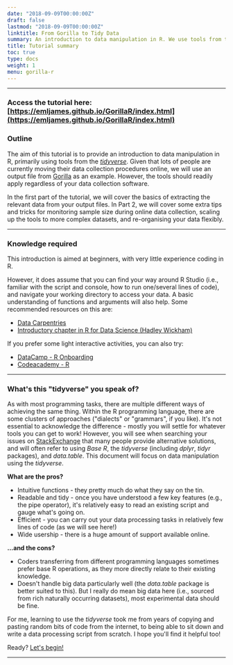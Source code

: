 ```yaml
---
date: "2018-09-09T00:00:00Z"
draft: false
lastmod: "2018-09-09T00:00:00Z"
linktitle: From Gorilla to Tidy Data
summary: An introduction to data manipulation in R. We use tools from the tidyverse to process a dataset collected from Gorilla, an online experiment platform.
title: Tutorial summary
toc: true
type: docs
weight: 1
menu: gorilla-r
---
```


*********************

### Access the tutorial here: [https://emljames.github.io/GorillaR/index.html](https://emljames.github.io/GorillaR/index.html)

### Outline

The aim of this tutorial is to provide an introduction to data manipulation in R, primarily using tools from the *[tidyverse](https://www.tidyverse.org/)*. Given that lots of people are currently moving their data collection procedures online, we will use an output file from [Gorilla](https://gorilla.sc/) as an example. However, the tools should readily apply regardless of your data collection software.

In the first part of the tutorial, we will cover the basics of extracting the relevant data from your output files. In Part 2, we will cover some extra tips and tricks for monitoring sample size during online data collection, scaling up the tools to more complex datasets, and re-organising your data flexibly.


***********************

### Knowledge required

This introduction is aimed at beginners, with very little experience coding in R. 

However, it does assume that you can find your way around R Studio (i.e., familiar with the script and console, how to run one/several lines of code), and navigate your working directory to access your data. A basic understanding of functions and arguments will also help. Some recommended resources on this are:  

* [Data Carpentries](https://datacarpentry.org/r-socialsci/00-intro/index.html)
* [Introductory chapter in R for Data Science (Hadley Wickham)](https://r4ds.had.co.nz/workflow-basics.html)

If you prefer some light interactive activities, you can also try:  

* [DataCamp - R Onboarding](https://www.datacamp.com/onboarding/create_account?track_id=11)
* [Codeacademy - R](https://www.codecademy.com/learn/learn-r)

***********************

### What's this "tidyverse" you speak of? 

As with most programming tasks, there are multiple different ways of achieving the same thing. Within the R programming language, there are some clusters of approaches ("dialects" or "grammars", if you like). It's not essential to acknowledge the difference - mostly you will settle for whatever tools you can get to work! However, you will see when searching your issues on [StackExchange](https://stackexchange.com/) that many people provide alternative solutions, and will often refer to using *Base R*, the *tidyverse* (including *dplyr*, *tidyr* packages), and *data.table*. This document will focus on data manipulation using the *tidyverse*.

**What are the pros?**  

* Intuitive functions - they pretty much do what they say on the tin.  
* Readable and tidy - once you have understood a few key features (e.g., the pipe operator), it's relatively easy to read an existing script and gauge what's going on.   
* Efficient - you can carry out your data processing tasks in relatively few lines of code (as we will see here!)
* Wide usership - there is a huge amount of support available online.

**...and the cons?** 

* Coders transferring from different programming languages sometimes prefer base R operations, as they more directly relate to their existing knowledge.  
* Doesn't handle big data particularly well (the *data.table* package is better suited to this). But I really do mean big data here (i.e., sourced from rich naturally occurring datasets), most experimental data should be fine. 

For me, learning to use the *tidyverse* took me from years of copying and pasting random bits of code from the internet, to being able to sit down and write a data processing script from scratch. I hope you'll find it helpful too!

Ready? [Let's begin!](https://emljames.github.io/GorillaR/GorillaR_Part1.html)

***********************